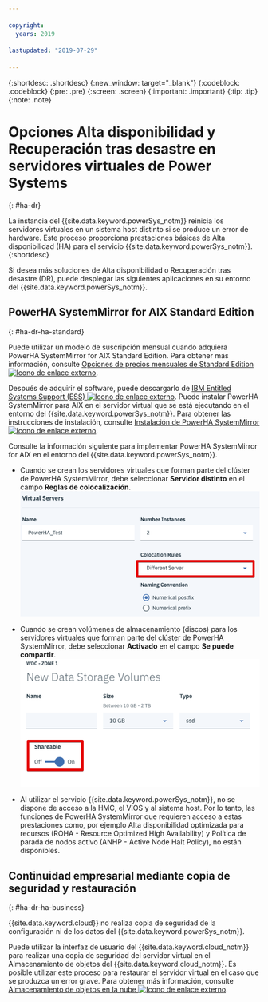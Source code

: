 ```yaml
---

copyright:
  years: 2019

lastupdated: "2019-07-29"

---
```


{:shortdesc: .shortdesc}
{:new_window: target="_blank"}
{:codeblock: .codeblock}
{:pre: .pre}
{:screen: .screen}
{:important: .important}
{:tip: .tip}
{:note: .note}

# Opciones Alta disponibilidad y Recuperación tras desastre en servidores virtuales de Power Systems
{: #ha-dr}

La instancia del {{site.data.keyword.powerSys_notm}} reinicia los servidores virtuales en un sistema host distinto si se produce un error de hardware. Este proceso proporciona prestaciones básicas de Alta disponibilidad (HA) para el servicio {{site.data.keyword.powerSys_notm}}.
{:shortdesc}

Si desea más soluciones de Alta disponibilidad o Recuperación tras desastre (DR), puede desplegar las siguientes aplicaciones en su entorno del {{site.data.keyword.powerSys_notm}}.

## PowerHA SystemMirror for AIX Standard Edition
{: #ha-dr-ha-standard}

Puede utilizar un modelo de suscripción mensual cuando adquiera PowerHA SystemMirror for AIX Standard Edition. Para obtener más información, consulte [Opciones de precios mensuales de Standard Edition![Icono de enlace externo](../icons/launch-glyph.svg "Icono de enlace externo")](https://www.ibm.com/common/ssi/ShowDoc.wss?docURL=/common/ssi/rep_ca/8/897/ENUS219-288/index.html).

Después de adquirir el software, puede descargarlo de [IBM Entitled Systems Support (ESS) ![Icono de enlace externo](../icons/launch-glyph.svg "Icono de enlace externo")](http://www.ibm.com/eserver/ess). Puede instalar PowerHA SystemMirror para AIX en el servidor virtual que se está ejecutando en el entorno del {{site.data.keyword.powerSys_notm}}. Para obtener las instrucciones de instalación, consulte [Instalación de PowerHA SystemMirror ![Icono de enlace externo](../icons/launch-glyph.svg "Icono de enlace externo")](https://www.ibm.com/support/knowledgecenter/SSPHQG_7.2/install/ha_install.html).

Consulte la información siguiente para implementar PowerHA SystemMirror for AIX en el entorno del {{site.data.keyword.powerSys_notm}}.

* Cuando se crean los servidores virtuales que forman parte del clúster de PowerHA SystemMirror, debe seleccionar **Servidor distinto** en el campo **Reglas de colocalización**. ![Muestra el campo de reglas de colocalización](/images/hadr2.png "Muestra el campo de reglas de colocalización")

* Cuando se crean volúmenes de almacenamiento (discos) para los servidores virtuales que forman parte del clúster de
PowerHA SystemMirror, debe seleccionar **Activado** en el campo **Se puede compartir**.
![Muestra las reglas del campo Se puede compartir](/images/hadr1.png "Muestra el campo Se puede compartir")

* Al utilizar el servicio {{site.data.keyword.powerSys_notm}}, no se dispone de acceso a la HMC, el VIOS y al sistema host. Por lo tanto, las funciones de PowerHA SystemMirror que requieren acceso a estas prestaciones como, por ejemplo Alta disponibilidad optimizada para recursos (ROHA - Resource Optimized High Availability) y Política de parada de nodos activo (ANHP - Active Node Halt Policy), no están disponibles.

<!--* When you deploy PowerHA SystemMirror, you must verify that the Service IP address is defined as a private IP address. This Service IP address can be accessed by another {{site.data.keyword.powerSys_notm}} instance or from other {{site.data.keyword.cloud}} applications. You cannot use a public IP address because it cannot be moved from one interface to another interface within a virtual server or across different virtual servers. -->

<!--When you deploy PowerHA SystemMirror for AIX Enterprise Edition clusters in the {{site.data.keyword.powerSys_notm}} environment, you can only use the Geographic Logical Volume Manager (GLVM) functions. You cannot use storage mirroring functions that are part of PowerHA SystemMirror for AIX Enterprise Edition because you do not have access to the subsystem storage in the {{site.data.keyword.powerSys_notm}} environment. For more information, see [Geographic Logical Volume Manager ![External link icon](../icons/launch-glyph.svg "External link icon")](https://www.ibm.com/support/knowledgecenter/SSPHQG_7.2/glvm/ha_glvm_kick.html).
{:note}
[Enterprise Edition monthly pricing options ![External link icon](../icons/launch-glyph.svg "External link icon")](https://www.ibm.com/common/ssi/cgi-bin/ssialias?infotype=AN&subtype=CA&htmlfid=897/ENUS219-286) -->

## Continuidad empresarial mediante copia de seguridad y restauración
{: #ha-dr-ha-business}

{{site.data.keyword.cloud}} no realiza copia de seguridad de la configuración ni de los datos del {{site.data.keyword.powerSys_notm}}.

Puede utilizar la interfaz de usuario del {{site.data.keyword.cloud_notm}} para realizar una copia de seguridad del servidor virtual en el Almacenamiento de objetos del {{site.data.keyword.cloud_notm}}. Es posible utilizar este proceso para restaurar el servidor virtual en el caso que se produzca un error grave. Para obtener más información, consulte [Almacenamiento de objetos en la nube ![Icono de enlace externo](../icons/launch-glyph.svg "Icono de enlace externo")](/docs/services/cloud-object-storage?topic=cloud-object-storage-getting-started).
